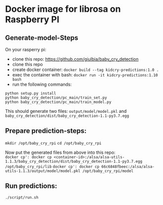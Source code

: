 # Docker image for librosa on Raspberry PI

## Generate-model-Steps
On your rasperry pi:
- clone this repo: https://github.com/giulbia/baby_cry_detection
- clone this repo
- create docker container: `docker build --tag kidcry-predictions:1.0 .`
- exec the container with bash: `docker run -it kidcry-predictions:1.10 bash`
- run the following commands:
```
python setup.py install
python baby_cry_detection/pc_main/train_set.py
python baby_cry_detection/pc_main/train_model.py
```

This should generate two files: 
`output/model/model.pkl` and `baby_cry_detection/dist/baby_cry_detection-1.1-py3.7.egg`  

## Prepare prediction-steps:
`mkdir /opt/baby_cry_rpi`
`cd /opt/baby_cry_rpi`

Now put the generated files from above into this repo:  
`docker cp': docker cp <container-id>:/alsa/alsa-utils-1.1.3/baby_cry_detection/dist/baby_cry_detection-1.1-py3.7.egg /opt/baby_cry_rpi/lib`
`docker cp': docker cp 66c6848fbeec:/alsa/alsa-utils-1.1.3/output/model/model.pkl /opt/baby_cry_rpi/model`

## Run predictions:
`./script/run.sh`






